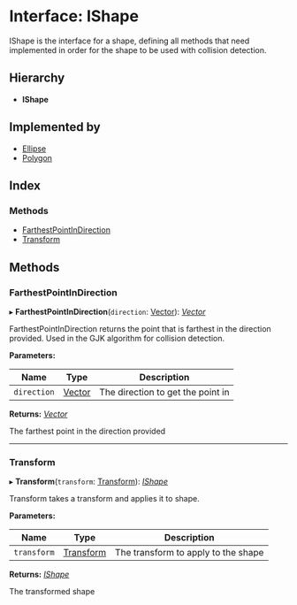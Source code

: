 
# Interface: IShape

IShape is the interface for a shape, defining all methods that need implemented in order
for the shape to be used with collision detection.

## Hierarchy

* **IShape**

## Implemented by

* [Ellipse](../classes/_standard_shape_ellipse_.ellipse.md)
* [Polygon](../classes/_standard_shape_polygon_.polygon.md)

## Index

### Methods

* [FarthestPointInDirection](_standard_shape_ishape_.ishape.md#farthestpointindirection)
* [Transform](_standard_shape_ishape_.ishape.md#transform)

## Methods

###  FarthestPointInDirection

▸ **FarthestPointInDirection**(`direction`: [Vector](../classes/_geometry_vector_.vector.md)): *[Vector](../classes/_geometry_vector_.vector.md)*

FarthestPointInDirection returns the point that is farthest in the direction provided.
Used in the GJK algorithm for collision detection.

**Parameters:**

Name | Type | Description |
------ | ------ | ------ |
`direction` | [Vector](../classes/_geometry_vector_.vector.md) | The direction to get the point in |

**Returns:** *[Vector](../classes/_geometry_vector_.vector.md)*

The farthest point in the direction provided

___

###  Transform

▸ **Transform**(`transform`: [Transform](../classes/_standard_transform_transform_.transform.md)): *[IShape](_standard_shape_ishape_.ishape.md)*

Transform takes a transform and applies it to shape.

**Parameters:**

Name | Type | Description |
------ | ------ | ------ |
`transform` | [Transform](../classes/_standard_transform_transform_.transform.md) | The transform to apply to the shape |

**Returns:** *[IShape](_standard_shape_ishape_.ishape.md)*

The transformed shape
